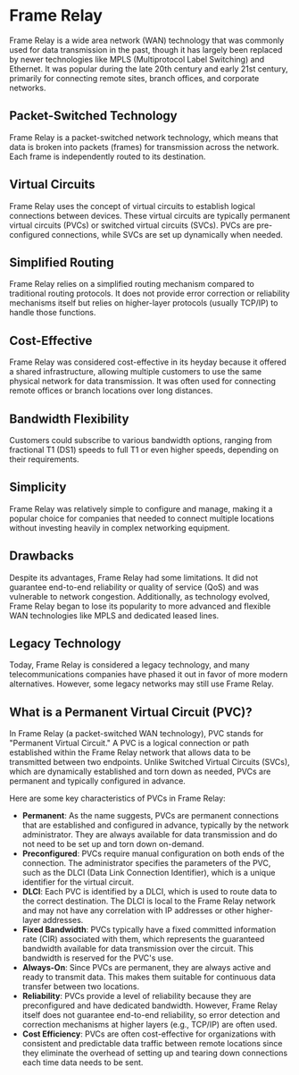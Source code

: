 # Frame Relay
Frame Relay is a wide area network (WAN) technology that was commonly used for data transmission in the past, though it has largely been replaced by newer technologies like MPLS (Multiprotocol Label Switching) and Ethernet. It was popular during the late 20th century and early 21st century, primarily for connecting remote sites, branch offices, and corporate networks.

## Packet-Switched Technology
Frame Relay is a packet-switched network technology, which means that data is broken into packets (frames) for transmission across the network. Each frame is independently routed to its destination.

## Virtual Circuits
Frame Relay uses the concept of virtual circuits to establish logical connections between devices. These virtual circuits are typically permanent virtual circuits (PVCs) or switched virtual circuits (SVCs). PVCs are pre-configured connections, while SVCs are set up dynamically when needed.

## Simplified Routing
Frame Relay relies on a simplified routing mechanism compared to traditional routing protocols. It does not provide error correction or reliability mechanisms itself but relies on higher-layer protocols (usually TCP/IP) to handle those functions.

## Cost-Effective
Frame Relay was considered cost-effective in its heyday because it offered a shared infrastructure, allowing multiple customers to use the same physical network for data transmission. It was often used for connecting remote offices or branch locations over long distances.

## Bandwidth Flexibility
Customers could subscribe to various bandwidth options, ranging from fractional T1 (DS1) speeds to full T1 or even higher speeds, depending on their requirements.

## Simplicity
Frame Relay was relatively simple to configure and manage, making it a popular choice for companies that needed to connect multiple locations without investing heavily in complex networking equipment.

## Drawbacks
Despite its advantages, Frame Relay had some limitations. It did not guarantee end-to-end reliability or quality of service (QoS) and was vulnerable to network congestion. Additionally, as technology evolved, Frame Relay began to lose its popularity to more advanced and flexible WAN technologies like MPLS and dedicated leased lines.

## Legacy Technology
Today, Frame Relay is considered a legacy technology, and many telecommunications companies have phased it out in favor of more modern alternatives. However, some legacy networks may still use Frame Relay.


## What is a Permanent Virtual Circuit (PVC)? 
In Frame Relay (a packet-switched WAN technology), PVC stands for "Permanent Virtual Circuit." A PVC is a logical connection or path established within the Frame Relay network that allows data to be transmitted between two endpoints. Unlike Switched Virtual Circuits (SVCs), which are dynamically established and torn down as needed, PVCs are permanent and typically configured in advance.

Here are some key characteristics of PVCs in Frame Relay:

- **Permanent**: As the name suggests, PVCs are permanent connections that are established and configured in advance, typically by the network administrator. They are always available for data transmission and do not need to be set up and torn down on-demand.
- **Preconfigured**: PVCs require manual configuration on both ends of the connection. The administrator specifies the parameters of the PVC, such as the DLCI (Data Link Connection Identifier), which is a unique identifier for the virtual circuit.
- **DLCI**: Each PVC is identified by a DLCI, which is used to route data to the correct destination. The DLCI is local to the Frame Relay network and may not have any correlation with IP addresses or other higher-layer addresses.
- **Fixed Bandwidth**: PVCs typically have a fixed committed information rate (CIR) associated with them, which represents the guaranteed bandwidth available for data transmission over the circuit. This bandwidth is reserved for the PVC's use.
- **Always-On**: Since PVCs are permanent, they are always active and ready to transmit data. This makes them suitable for continuous data transfer between two locations.
- **Reliability**: PVCs provide a level of reliability because they are preconfigured and have dedicated bandwidth. However, Frame Relay itself does not guarantee end-to-end reliability, so error detection and correction mechanisms at higher layers (e.g., TCP/IP) are often used.
- **Cost Efficiency**: PVCs are often cost-effective for organizations with consistent and predictable data traffic between remote locations since they eliminate the overhead of setting up and tearing down connections each time data needs to be sent.


